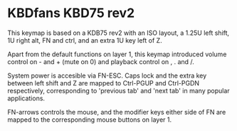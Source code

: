 # KBDfans KBD75 rev2

This keymap is based on a KDB75 rev2 with an ISO layout, a 1.25U left
shift, 1U right alt, FN and ctrl, and an extra 1U key left of Z.

Apart from the default functions on layer 1, this keymap introduced
volume control on - and + (mute on 0) and playback control on , . and
/.

System power is accesible via FN-ESC. Caps lock and the extra key
between left shift and Z are mapped to Ctrl-PGUP and Ctrl-PGDN
respectively, corresponding to 'previous tab' and 'next tab' in many
popular applications.

FN-arrows controls the mouse, and the modifier keys either side of FN
are mapped to the corresponding mouse buttons on layer 1.